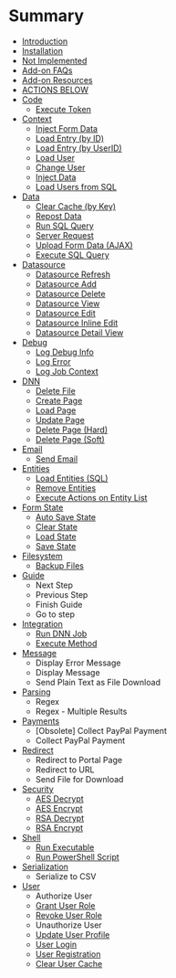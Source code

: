 # Summary

* [Introduction](README.md)
* [Installation](installation.md)
* [Not Implemented](not_implemented.md)
* [Add-on FAQs](addon-faqs.md)
* [Add-on Resources](add-on-resources.md)
* [ACTIONS BELOW](actions.md)
* [Code](serialization.md)
   * [Execute Token](execute_token.md)
* [Context](context.md)
   * [Inject Form Data](inject_form_data.md)
   * [Load Entry (by ID)](load_entry_by_id.md)
   * [Load Entry (by UserID)](load_entry_by_userid.md)
   * [Load User](load_user.md)
   * [Change User](change_user.md)
   * [Inject Data](inject_data.md)
   * [Load Users from SQL](load_users_from_sql.md)
* [Data](data.md)
   * [Clear Cache (by Key)](clear_cache_by_key.md)
   * [Repost Data](repost_data.md)
   * [Run SQL Query](run_sql_query.md)
   * [Server Request](server_request.md)
   * [Upload Form Data (AJAX)](upload_form_data_ajax.md)
   * [Execute SQL Query](execute_sql_query.md)
* [Datasource](datasource.md)
   * [Datasource Refresh](datasource_refresh.md)
   * [Datasource Add](datasource_add.md)
   * [Datasource Delete](datasource_delete.md)
   * [Datasource View](datasource_view.md)
   * [Datasource Edit](datasource_edit.md)
   * [Datasource Inline Edit](datasource_inline_edit.md)
   * [Datasource Detail View](datasource_detail_view.md)
* [Debug](debug.md)
   * [Log Debug Info](log_debug_info.md)
   * [Log Error](log_error.md)
   * [Log Job Context](log_job_context.md)
* [DNN](dnn.md)
   * [Delete File](delete_file.md)
   * [Create Page](create_page.md)
   * [Load Page](load_page.md)
   * [Update Page](update_page.md)
   * [Delete Page (Hard)](delete_page_hard.md)
   * [Delete Page (Soft)](delete_page_soft.md)
* [Email](emaill.md)
   * [Send Email](email.md)
* [Entities](entities.md)
   * [Load Entities (SQL)](load_entities_sql.md)
   * [Remove Entities](remove_entities.md)
   * [Execute Actions on Entity List](execute_actions_on_entity_list.md)
* [Form State](form_state.md)
   * [Auto Save State](auto_save_state.md)
   * [Clear State](clear_state.md)
   * [Load State](load_state.md)
   * [Save State](save_state.md)
* [Filesystem](filesystem.md)
   * [Backup Files](backup_files.md)
* [Guide](guide.md)
   * Next Step
   * Previous Step
   * Finish Guide
   * Go to step
* [Integration](integration.md)
   * [Run DNN Job](run_dnn_job.md)
   * [Execute Method](execute_method.md)
* [Message](messagee.md)
   * Display Error Message
   * Display Message
   * Send Plain Text as File Download
* [Parsing](parsing.md)
   * Regex
   * Regex - Multiple Results
* [Payments](payments.md)
   * [Obsolete] Collect PayPal Payment
   * Collect PayPal Payment
* [Redirect](redirectt.md)
   * Redirect to Portal Page
   * Redirect to URL
   * Send File for Download
* [Security](security.md)
   * [AES Decrypt](aes_decrypt.md)
   * [AES Encrypt](aes_encrypt.md)
   * [RSA Decrypt](rsa_decrypt.md)
   * [RSA Encrypt](rsa_encrypt.md)
* [Shell](shell.md)
   * [Run Executable](run_executable.md)
   * [Run PowerShell Script](run_powershell_script.md)
* [Serialization](serializationn.md)
   * Serialize to CSV
* [User](user.md)
   * Authorize User
   * [Grant User Role](grant_user_role.md)
   * [Revoke User Role](revoke_user_role.md)
   * Unauthorize User
   * [Update User Profile](update_user_profile.md)
   * [User Login](user_login.md)
   * [User Registration](user_registration.md)
   * [Clear User Cache](clear_user_cache.md)

